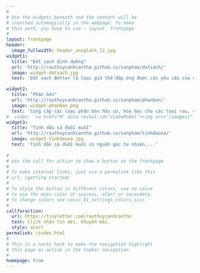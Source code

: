 ```yaml
---
#
# Use the widgets beneath and the content will be
# inserted automagically in the webpage. To make
# this work, you have to use › layout: frontpage
#
layout: frontpage
header:
  image_fullwidth: header_unsplash_12.jpg
widget1:
  title: "Đất sạch dinh dưỡng"
  url: 'http://rauthuycanhcantho.github.io/sanpham/datsach/'
  image: widget-datsach.jpg
  text: 'Đất sạch Better là loại giá thể đáp ứng được các yêu cầu của cây trồng và phù hợp với thị hiếu của người tiêu dùng (không mùi, đa dạng, an toàn, bao bì đẹp, giá cả phải chăng…). Đất sạch Better là loại giá thể trồng cây rất hiệu quả. Đất sạch Better chứa cân đối các chất đa lượng, trung lượng, và vi lượng cho từng loại cây trồng.'

widget2:
  title: "Phân bón"
  url: 'http://rauthuycanhcantho.github.io/sanpham/phanbon/'
  image: widget-phanbon.png
  text: 'Cung cấp các loại phân bón hữu cơ, hóa học cho các loại rau, cây ăn trái,...'
#  video: '<a href="#" data-reveal-id="videoModal"><img src="/images/" width="302" height="182" alt=""/></a>'
widget3:
  title: "Tinh dầu sả đuổi muỗi"
  url: 'http://rauthuycanhcantho.github.io/sanpham/tinhdausa/'
  image: widget-tinhdauxa.jpg
  text: 'Tinh dầu sả đuổi muỗi có nguồn góc tự nhiên,...'
  
#
# Use the call for action to show a button on the frontpage
#
# To make internal links, just use a permalink like this
# url: /getting-started/
#
# To style the button in different colors, use no value
# to use the main color or success, alert or secondary.
# To change colors see sass/_01_settings_colors.scss
#
callforaction:
  url: https://tinyletter.com/rauthuycanhcantho
  text: Click nhận tin mới, khuyến mãi.
  style: alert
permalink: /index.html
#
# This is a nasty hack to make the navigation highlight
# this page as active in the topbar navigation
#
homepage: true
---
```

